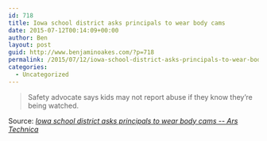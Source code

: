 ```yaml
---
id: 718
title: Iowa school district asks principals to wear body cams
date: 2015-07-12T00:14:09+00:00
author: Ben
layout: post
guid: http://www.benjaminoakes.com/?p=718
permalink: /2015/07/12/iowa-school-district-asks-principals-to-wear-body-cams/
categories:
  - Uncategorized
---
```

> Safety advocate says kids may not report abuse if they know they&#8217;re being watched.

Source: _[Iowa school district asks principals to wear body cams -- Ars Technica](http://arstechnica.com/tech-policy/2015/07/some-iowa-schools-are-asking-their-principals-to-wear-body-cameras/)_